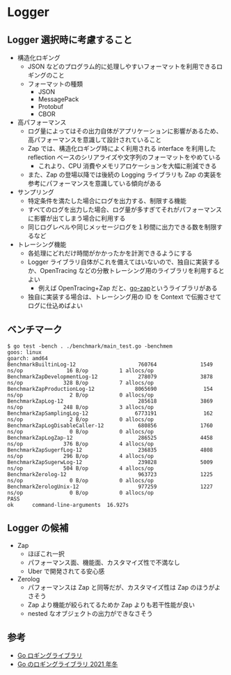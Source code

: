 # Logger

## Logger 選択時に考慮すること

- 構造化ロギング
  - JSON などのプログラム的に処理しやすいフォーマットを利用できるロギングのこと
  - フォーマットの種類
    - JSON
    - MessagePack
    - Protobuf
    - CBOR
- 高パフォーマンス
  - ログ量によってはその出力自体がアプリケーションに影響があるため、高パフォーマンスを意識して設計されていること
  - Zap では、構造化ロギング時によく利用される interface を利用した reflection ベースのシリアライズや文字列のフォーマットをやめている
    - これより、CPU 消費やメモリアロケーションを大幅に削減できる
  - また、Zap の登場以降では後続の Logging ライブラリも Zap の実装を参考にパフォーマンスを意識している傾向がある
- サンプリング
  - 特定条件を満たした場合にログを出力する、制限する機能
  - すべてのログを出力した場合、ログ量が多すぎてそれがパフォーマンスに影響が出てしまう場合に利用する
  - 同じログレベルや同じメッセージログを１秒間に出力できる数を制限するなど
- トレーシング機能
  - 各処理にどれだけ時間がかかったかを計測できるようにする
  - Logger ライブラリ自体がこれを備えてはいないので、独自に実装するか、OpenTracing などの分散トレーシング用のライブラリを利用するとよい
    - 例えば OpenTracing+Zap だと、[go-zap](https://github.com/opentracing-contrib/go-zap)というライブラリがある
  - 独自に実装する場合は、トレーシング用の ID を Context で伝搬させてログに仕込めばよい

## ベンチマーク

```
$ go test -bench . ./benchmark/main_test.go -benchmem
goos: linux
goarch: amd64
BenchmarkBuiltinLog-12                    760764              1549 ns/op              16 B/op          1 allocs/op
BenchmarkZapDevelopmentLog-12             278079              3878 ns/op             328 B/op          7 allocs/op
BenchmarkZapProductionLog-12             8065690               154 ns/op               2 B/op          0 allocs/op
BenchmarkZapLog-12                        285618              3869 ns/op             248 B/op          3 allocs/op
BenchmarkZapSamplingLog-12               6773191               162 ns/op               2 B/op          0 allocs/op
BenchmarkZapLogDisableCaller-12           680856              1760 ns/op               0 B/op          0 allocs/op
BenchmarkZapLogZap-12                     286525              4458 ns/op             376 B/op          4 allocs/op
BenchmarkZapSugerfLog-12                  236835              4808 ns/op             296 B/op          4 allocs/op
BenchmarkZapSugerwLog-12                  239828              5009 ns/op             504 B/op          4 allocs/op
BenchmarkZerolog-12                       963723              1225 ns/op               0 B/op          0 allocs/op
BenchmarkZerologUnix-12                   977259              1227 ns/op               0 B/op          0 allocs/op
PASS
ok      command-line-arguments  16.927s
```

## Logger の候補

- Zap
  - ほぼこれ一択
  - パフォーマンス面、機能面、カスタマイズ性で不満なし
  - Uber で開発されてる安心感
- Zerolog
  - パフォーマンスは Zap と同等だが、カスタマイズ性は Zap のほうがよさそう
  - Zap より機能が絞られてるためか Zap よりも若干性能が良い
  - nested なオブジェクトの出力ができなさそう

## 参考

- [Go ロギングライブラリ](https://qiita.com/nakaryooo/items/2ee140cf4aafa9ff1732)
- [Go のロギングライブラリ 2021 年冬](https://moriyoshi.hatenablog.com/entry/2021/12/14/183703)
